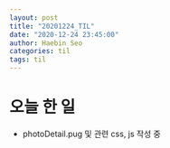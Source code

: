 ```yaml
---
layout: post
title: "20201224_TIL"
date: "2020-12-24 23:45:00"
author: Haebin Seo
categories: til
tags: til
---
```

# 오늘 한 일
- photoDetail.pug 및 관련 css, js 작성 중